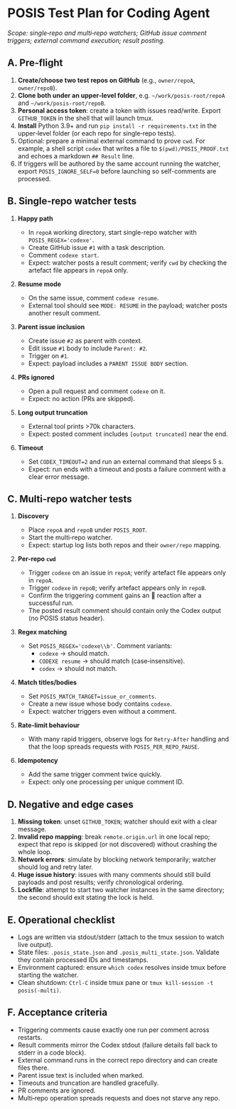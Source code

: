 # POSIS Test Plan for Coding Agent

_Scope: single‑repo and multi‑repo watchers; GitHub issue comment triggers; external command execution; result posting._

## A. Pre‑flight


1. **Create/choose two test repos on GitHub** (e.g., `owner/repoA`, `owner/repoB`).
2. **Clone both under an upper‑level folder**, e.g. `~/work/posis-root/repoA` and `~/work/posis-root/repoB`.
3. **Personal access token**: create a token with issues read/write. Export `GITHUB_TOKEN` in the shell that will launch tmux.
4. **Install** Python 3.9+ and run `pip install -r requirements.txt` in the upper‑level folder (or each repo for single‑repo tests).
5. Optional: prepare a minimal external command to prove `cwd`. For example, a shell script `codex` that writes a file to `$(pwd)/POSIS_PROOF.txt` and echoes a markdown `## Result` line.
6. If triggers will be authored by the same account running the watcher, export `POSIS_IGNORE_SELF=0` before launching so self-comments are processed.

## B. Single‑repo watcher tests


1. **Happy path**  
   - In `repoA` working directory, start single-repo watcher with `POSIS_REGEX='codexe'`.  
   - Create GitHub issue `#1` with a task description.  
   - Comment `codexe start`.  
   - Expect: watcher posts a result comment; verify `cwd` by checking the artefact file appears in `repoA` only.

2. **Resume mode**  
   - On the same issue, comment `codexe resume`.  
   - External tool should see `MODE: RESUME` in the payload; watcher posts another result comment.

3. **Parent issue inclusion**  
   - Create issue `#2` as parent with context.  
   - Edit issue `#1` body to include `Parent: #2`.  
   - Trigger on `#1`.  
   - Expect: payload includes a `PARENT ISSUE BODY` section.

4. **PRs ignored**  
   - Open a pull request and comment `codexe` on it.  
   - Expect: no action (PRs are skipped).

5. **Long output truncation**  
   - External tool prints >70k characters.  
   - Expect: posted comment includes `[output truncated]` near the end.

6. **Timeout**  
   - Set `CODEX_TIMEOUT=2` and run an external command that sleeps 5 s.  
   - Expect: run ends with a timeout and posts a failure comment with a clear error message.

## C. Multi‑repo watcher tests


1. **Discovery**  
   - Place `repoA` and `repoB` under `POSIS_ROOT`.  
   - Start the multi‑repo watcher.  
   - Expect: startup log lists both repos and their `owner/repo` mapping.

2. **Per-repo `cwd`**  
   - Trigger `codexe` on an issue in `repoA`; verify artefact file appears only in `repoA`.  
   - Trigger `codexe` in `repoB`; verify artefact appears only in `repoB`.
   - Confirm the triggering comment gains an 👀 reaction after a successful run.
   - The posted result comment should contain only the Codex output (no POSIS status header).

3. **Regex matching**  
   - Set `POSIS_REGEX='codexe\\b'`. Comment variants:  
     - `codexe` → should match.  
     - `CODEXE resume` → should match (case‑insensitive).  
     - `codex` → should not match.

4. **Match titles/bodies**  
   - Set `POSIS_MATCH_TARGET=issue_or_comments`.  
   - Create a new issue whose body contains `codexe`.  
   - Expect: watcher triggers even without a comment.

5. **Rate‑limit behaviour**  
   - With many rapid triggers, observe logs for `Retry‑After` handling and that the loop spreads requests with `POSIS_PER_REPO_PAUSE`.

6. **Idempotency**  
   - Add the same trigger comment twice quickly.  
   - Expect: only one processing per unique comment ID.

## D. Negative and edge cases


1. **Missing token**: unset `GITHUB_TOKEN`; watcher should exit with a clear message.
2. **Invalid repo mapping**: break `remote.origin.url` in one local repo; expect that repo is skipped (or not discovered) without crashing the whole loop.
3. **Network errors**: simulate by blocking network temporarily; watcher should log and retry later.
4. **Huge issue history**: issues with many comments should still build payloads and post results; verify chronological ordering.
5. **Lockfile**: attempt to start two watcher instances in the same directory; the second should exit stating the lock is held.

## E. Operational checklist


- Logs are written via stdout/stderr (attach to the tmux session to watch live output).  
- State files: `.posis_state.json` and `.posis_multi_state.json`. Validate they contain processed IDs and timestamps.  
- Environment captured: ensure `which codex` resolves inside tmux before starting the watcher.  
- Clean shutdown: `Ctrl‑C` inside tmux pane or `tmux kill-session -t posis(-multi)`.

## F. Acceptance criteria


- Triggering comments cause exactly one run per comment across restarts.  
- Result comments mirror the Codex stdout (failure details fall back to stderr in a code block).  
- External command runs in the correct repo directory and can create files there.  
- Parent issue text is included when marked.  
- Timeouts and truncation are handled gracefully.  
- PR comments are ignored.  
- Multi‑repo operation spreads requests and does not starve any repo.
